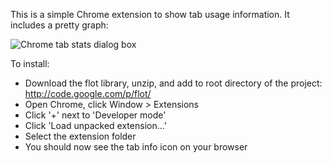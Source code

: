 This is a simple Chrome extension to show tab usage information. It includes a pretty graph:

![Chrome tab stats dialog box](https://github.com/tylor/chrome-tab-stats/raw/master/screenshot.png)

To install:

*   Download the flot library, unzip, and add to root directory of the project: http://code.google.com/p/flot/
*   Open Chrome, click Window > Extensions
*   Click '+' next to 'Developer mode'
*   Click 'Load unpacked extension...'
*   Select the extension folder
*   You should now see the tab info icon on your browser